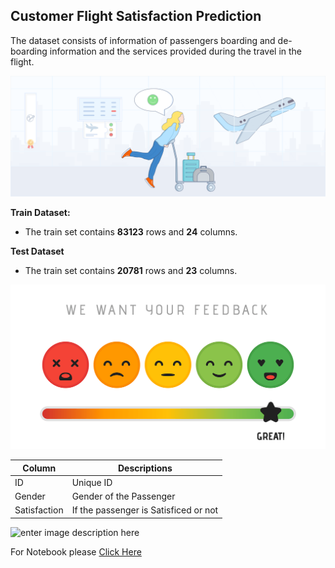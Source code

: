 ## Customer Flight Satisfaction Prediction

The dataset consists of information of passengers boarding and de-boarding information and the services provided during the travel in the flight.



![Customer Satisfaction](https://github.com/sagarbhargav/Customer_Flight_Satisfaction_SV/blob/main/Airline%20satisfaction%20Image1.png?raw=true)

**Train Dataset:**
 - The train set contains **83123** rows and **24** columns.
 
**Test Dataset**
 - The train set contains **20781** rows and **23** columns.
 
![enter image description here](https://github.com/sagarbhargav/Customer_Flight_Satisfaction_SV/blob/main/Image2.png?raw=true)

| Column | Descriptions  |
| --| -- |
| ID  | Unique ID |
| Gender| Gender of the Passenger |
| Satisfaction | If the passenger is Satisficed or not |
![enter image description here](https://www.smartertravel.com/wp-content/uploads/2016/11/shutterstock_321121055-1400x500.jpg)

For Notebook please [Click Here](https://github.com/sagarbhargav/Customer_Flight_Satisfaction_SV/blob/main/Flight%20Passenger%20Satisfaction%20Prediction.ipynb)
